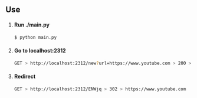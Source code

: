 ## Use
1. 
   #### Run ./main.py
   ```bash
   $ python main.py
   ```
2. 
   #### Go to localhost:2312
   ```bash
   GET > http://localhost:2312/new?url=https://www.youtube.com > 200 > {"url": "http://localhost:2312/ENWjq"}
   ```
3. 
   #### Redirect
   ```bash
   GET > http://localhost:2312/ENWjq > 302 > https://www.youtube.com
   ```
